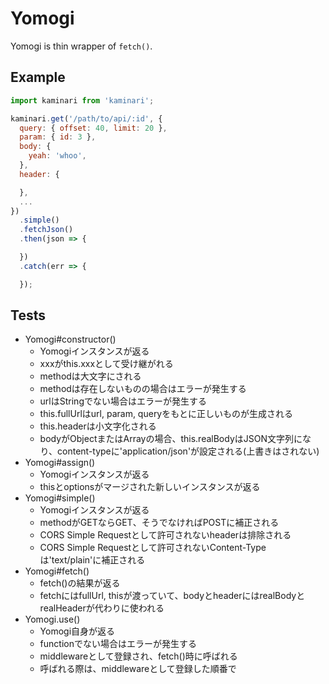 # Yomogi

Yomogi is thin wrapper of `fetch()`.

## Example

```javascript
import kaminari from 'kaminari';

kaminari.get('/path/to/api/:id', {
  query: { offset: 40, limit: 20 },
  param: { id: 3 },
  body: {
    yeah: 'whoo',
  },
  header: {

  },
  ...
})
  .simple()
  .fetchJson()
  .then(json => {

  })
  .catch(err => {

  });
```

## Tests

- Yomogi#constructor()
    - Yomogiインスタンスが返る
    - xxxがthis.xxxとして受け継がれる
    - methodは大文字にされる
    - methodは存在しないものの場合はエラーが発生する
    - urlはStringでない場合はエラーが発生する
    - this.fullUrlはurl, param, queryをもとに正しいものが生成される
    - this.headerは小文字化される
    - bodyがObjectまたはArrayの場合、this.realBodyはJSON文字列になり、content-typeに'application/json'が設定される(上書きはされない)
- Yomogi#assign()
    - Yomogiインスタンスが返る
    - thisとoptionsがマージされた新しいインスタンスが返る
- Yomogi#simple()
    - Yomogiインスタンスが返る
    - methodがGETならGET、そうでなければPOSTに補正される
    - CORS Simple Requestとして許可されないheaderは排除される
    - CORS Simple Requestとして許可されないContent-Typeは'text/plain'に補正される
- Yomogi#fetch()
    - fetch()の結果が返る
    - fetchにはfullUrl, thisが渡っていて、bodyとheaderにはrealBodyとrealHeaderが代わりに使われる
- Yomogi.use()
    - Yomogi自身が返る
    - functionでない場合はエラーが発生する
    - middlewareとして登録され、fetch()時に呼ばれる
    - 呼ばれる際は、middlewareとして登録した順番で
